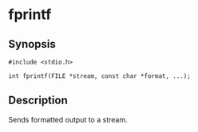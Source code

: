 # fprintf

## Synopsis

`#include <stdio.h>`

`int fprintf(FILE *stream, const char *format, ...);`

## Description

Sends formatted output to a stream.

